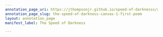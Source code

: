 ```yaml
---
annotation_page_uri: https://jthompsonjr.github.io/speed-of-darknesss/annotations/the-speed-of-darkness-canvas-1-first-poem.json
annotation_page_slug: the-speed-of-darkness-canvas-1-first-poem
layout: annotation_page
manifest_label: The Speed of Darkness

---
```

